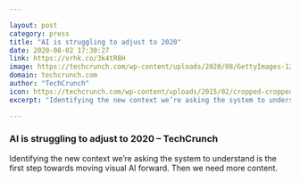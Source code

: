 ```yaml
---

layout: post
category: press
title: "AI is struggling to adjust to 2020"
date: 2020-08-02 17:30:27
link: https://vrhk.co/3k4tR8H
image: https://techcrunch.com/wp-content/uploads/2020/08/GettyImages-1227802172.jpg?w=600
domain: techcrunch.com
author: "TechCrunch"
icon: https://techcrunch.com/wp-content/uploads/2015/02/cropped-cropped-favicon-gradient.png?w=180
excerpt: "Identifying the new context we’re asking the system to understand is the first step towards moving visual AI forward. Then we need more content."

---
```


### AI is struggling to adjust to 2020 – TechCrunch

Identifying the new context we’re asking the system to understand is the first step towards moving visual AI forward. Then we need more content.